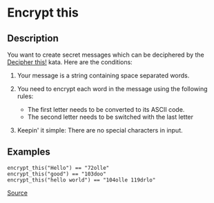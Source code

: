 # Encrypt this

## Description

You want to create secret messages which can be deciphered by the [Decipher this!](https://www.codewars.com/kata/decipher-this) kata. Here are the conditions:

1.  Your message is a string containing space separated words.
2.  You need to encrypt each word in the message using the following rules:
    *   The first letter needs to be converted to its ASCII code.
    *   The second letter needs to be switched with the last letter
    
3.  Keepin' it simple: There are no special characters in input.

## Examples

```text
encrypt_this("Hello") == "72olle"
encrypt_this("good") == "103doo"
encrypt_this("hello world") == "104olle 119drlo"
```

[Source](https://www.codewars.com/kata/5848565e273af816fb000449/train/python)
